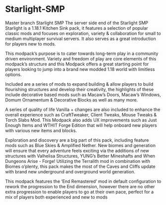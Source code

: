 # Starlight-SMP
Master branch Starlight SMP
The server side end of the Starlight SMP Starlight is a 1.18.1 Kitchen Sink pack, it features a selection of popular classic mods and focuses on exploration, variety & collaboration for small to medium multiplayer survival servers. It also serves as a great introduction for players new to mods.

This modpack’s purpose is to cater towards long-term play in a community driven environment. Variety and freedom of play are core elements of this modpack’s structure and this Modpack offers a great starting point for players looking to jump into a brand new modded 1.18 world with limitless options.

Included are a series of mods to expand building & allow players to build flourishing structures and develop their creativity, the highlights of these include decorative based mods such as Macaw’s Doors, Macaw’s Windows, Domum Ornamentum & Decorative Blocks as well as many more.

A series of quality of life Vanilla + changes are also included to enhance the overall experience such as CraftTweaker, Client Tweaks, Mouse Tweaks & Torch Slabs Mod. This Modpack also adds UX improvements such as Just Enough Items and WTHIT Forge Edition that will help onboard new players with various new items and blocks.

Exploration and discovery are a big part of this pack, including feature mods such as Blue Skies & Amplified Nether. New biomes and generation will ensure that every adventure feels exciting via the additions of new structures with Valhelisa Structures, YUNG’s Better Mineshafts and When Dungeons Arise - Forge! Utilizing the Terralith mod in combination with Biomes o’plenty, this pack makes the most of the Caves and Cliffs update with brand new underground and overground world generation.

This modpack features the ‘End Remastered’ mod in default configuration to rework the progression to the End dimension, however there are no other extra progression to enable players to go at their own pace, perfect for a mix of players both experienced and new to mods
